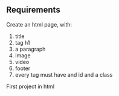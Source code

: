 ## Requirements

Create an html page, with:

1. title
2. tag h1
3. a paragraph
4. image
5. video
6. footer
7. every tug must have and id and a class

First project in html
